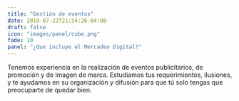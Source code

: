 ```yaml
---
title: "Gestión de eventos"
date: 2019-07-22T21:54:26-04:00
draft: false
icon: "images/panel/cube.png"
fade: 10
panel: "¿Que incluye el Mercadeo Digital?"
---
```

Tenemos experiencia en la realización de eventos publicitarios, de promoción y de imagen de marca. Estudiamos tus requerimientos, ilusiones, y te ayudamos en su organización y difusión para que tú solo tengas que preocuparte de quedar bien.

